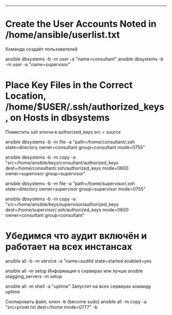 

-------------------------
# Create the User Accounts Noted in /home/ansible/userlist.txt
Команда создаёт пользователей

ansible dbsystems -b -m user -a "name=consultant"
ansible dbsystems -b -m user -a "name=supervisor"


 # Place Key Files in the Correct Location, /home/$USER/.ssh/authorized_keys, on Hosts in dbsystems
 Поместить ssh ключи в authorized_keys src = source
 
 ansible dbsystems -b -m file -a "path=/home/consultant/.ssh state=directory owner=consultant group=consultant mode=0755"

 ansible dbsystems -b -m copy -a "src=/home/ansible/keys/consultant/authorized_keys dest=/home/consultant/.ssh/authorized_keys mode=0600 owner=supervisor group=supervisor"

 ansible dbsystems -b -m file -a "path=/home/supervisor/.ssh state=directory owner=supervisor group=supervisor mode=0755"
 
 ansible dbsystems -b -m copy -a "src=/home/ansible/keys/supervisor/authorized_keys dest=/home/supervisor/.ssh/authorized_keys mode=0600 owner=consultant group=consultant"



# Убедимся что аудит включён и работает на всех инстансах
 ansible all -b -m service -a "name=auditd state=started enabled=yes

 ansible all -m setup
 Информация о серверах или лучше
 ansible stagging_servers -m setup

 ansible all -m shell -a "uptime"
 Запустит на всех серверах команду uptime

Скопировать файл, ключ -b (become sudo)
 ansible all -m copy -a "src=privet.txt dest=/home mode=0777" -b